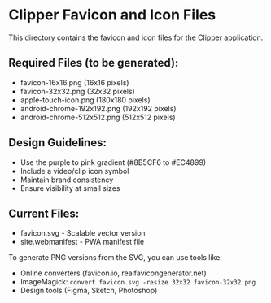 # Clipper Favicon and Icon Files

This directory contains the favicon and icon files for the Clipper application.

## Required Files (to be generated):

- favicon-16x16.png (16x16 pixels)
- favicon-32x32.png (32x32 pixels)
- apple-touch-icon.png (180x180 pixels)
- android-chrome-192x192.png (192x192 pixels)
- android-chrome-512x512.png (512x512 pixels)

## Design Guidelines:

- Use the purple to pink gradient (#8B5CF6 to #EC4899)
- Include a video/clip icon symbol
- Maintain brand consistency
- Ensure visibility at small sizes

## Current Files:

- favicon.svg - Scalable vector version
- site.webmanifest - PWA manifest file

To generate PNG versions from the SVG, you can use tools like:

- Online converters (favicon.io, realfavicongenerator.net)
- ImageMagick: `convert favicon.svg -resize 32x32 favicon-32x32.png`
- Design tools (Figma, Sketch, Photoshop)
